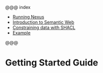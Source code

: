 @@@ index

* [Running Nexus](running-nexus/index.md)
* [Introduction to Semantic Web](intro-semantic-web.md)
* [Constraining data with SHACL](shacl.md)
* [Example](example.md)

@@@

# Getting Started Guide